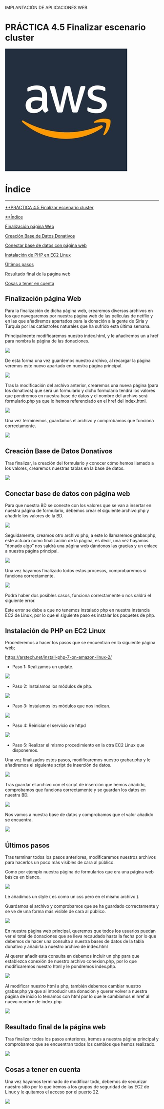 ﻿IMPLANTACIÓN DE APLICACIONES WEB
# PRÁCTICA 4.5 Finalizar escenario cluster



![](./prac4.5_img/Aspose.Words.a88ceebe-eb0e-44c0-9b01-b28fd6ec8b7c.001.png)



# Índice
-----
[**PRÁCTICA 4.5 Finalizar escenario cluster](#_t407xxhvh3jg)	

[**Índice](#_9fb30wxk007a)	

[Finalización página Web](#_127szxsjjynw)	

[Creación Base de Datos Donativos](#_pbmqxsbmhrh1)	

[Conectar base de datos con página web](#_k20meanjrze5)	

[Instalación de PHP en EC2 Linux](#_i4r9a38p7bzo)	

[Últimos pasos](#_j1foptmco08m)	

[Resultado final de la página web](#_gsh0ednnsfko)	

[Cosas a tener en cuenta](#_gife70u3xpon)	
##
## Finalización página Web

Para la finalización de dicha página web, crearemos diversos archivos en los que navegaremos por nuestra página web de las películas de netflix y en las que añadiremos apartados para la donación a la gente de Siria y Turquía por las catástrofes naturales que ha sufrido esta última semana.

Principalmente modificaremos nuestro index.html, y le añadiremos un a href para nombra la página de las donaciones.

![](prac4.5_img/Aspose.Words.a88ceebe-eb0e-44c0-9b01-b28fd6ec8b7c.002.png)

De esta forma una vez guardemos nuestro archivo, al recargar la página veremos este nuevo apartado en nuestra página principal.

![](prac4.5_img/Aspose.Words.a88ceebe-eb0e-44c0-9b01-b28fd6ec8b7c.003.png)



Tras la modificación del archivo anterior, crearemos una nueva página (para los donativos) que será un formulario y dicho formulario tendrá los valores que pondremos en nuestra base de datos y el nombre del archivo será formulario.php ya que lo hemos referenciado en el href del index.html.

![](prac4.5_img/Aspose.Words.a88ceebe-eb0e-44c0-9b01-b28fd6ec8b7c.004.png)

Una vez terminemos, guardamos el archivo y comprobamos que funciona correctamente.

![](prac4.5_img/Aspose.Words.a88ceebe-eb0e-44c0-9b01-b28fd6ec8b7c.005.png)

## Creación Base de Datos Donativos

Tras finalizar, la creación del formulario y conocer cómo hemos llamado a los valores, crearemos nuestras tablas en la base de datos.

![](prac4.5_img/Aspose.Words.a88ceebe-eb0e-44c0-9b01-b28fd6ec8b7c.006.png)


## Conectar base de datos con página web

Para que nuestra BD se conecte con los valores que se van a insertar en nuestra página de formulario, debemos crear el siguiente archivo php y añadirle los valores de la BD.

![](prac4.5_img/Aspose.Words.a88ceebe-eb0e-44c0-9b01-b28fd6ec8b7c.007.png)

Seguidamente, creamos otro archivo php, a este lo llamaremos grabar.php, este actuará como finalización de la página, es decir, una vez hayamos “donado algo” nos saldrá una página web dándonos las gracias y un enlace a nuestra página principal.

![](prac4.5_img/Aspose.Words.a88ceebe-eb0e-44c0-9b01-b28fd6ec8b7c.008.png)

Una vez hayamos finalizado todos estos procesos, comprobaremos si funciona correctamente.

![](prac4.5_img/Aspose.Words.a88ceebe-eb0e-44c0-9b01-b28fd6ec8b7c.009.png)

Podrá haber dos posibles casos, funciona correctamente o nos saldrá el siguiente error.

Este error se debe a que no tenemos instalado php en nuestra instancia EC2 de Linux, por lo que el siguiente paso es instalar los paquetes de php.


## Instalación de PHP en EC2 Linux

Procederemos a hacer los pasos que se encuentran en la siguiente página web;

<https://arstech.net/install-php-7-on-amazon-linux-2/>

- Paso 1: Realizamos un update.

![](prac4.5_img/Aspose.Words.a88ceebe-eb0e-44c0-9b01-b28fd6ec8b7c.010.png)

- Paso 2: Instalamos los módulos de php.

![](prac4.5_img/Aspose.Words.a88ceebe-eb0e-44c0-9b01-b28fd6ec8b7c.011.png)

- Paso 3: Instalamos los módulos que nos indican.

![](prac4.5_img/Aspose.Words.a88ceebe-eb0e-44c0-9b01-b28fd6ec8b7c.011.png)


- Paso 4: Reiniciar el servicio de httpd

![](prac4.5_img/Aspose.Words.a88ceebe-eb0e-44c0-9b01-b28fd6ec8b7c.012.png)

- Paso 5: Realizar el mismo procedimiento en la otra EC2 Linux que disponemos.

Una vez finalizados estos pasos, modificaremos nuestro grabar.php y le añadiremos el siguiente script de inserción de datos.

![](prac4.5_img/Aspose.Words.a88ceebe-eb0e-44c0-9b01-b28fd6ec8b7c.013.png)

Tras guardar el archivo con el script de inserción que hemos añadido, comprobamos que funciona correctamente y se guardan los datos en nuestra BD.

![](prac4.5_img/Aspose.Words.a88ceebe-eb0e-44c0-9b01-b28fd6ec8b7c.014.png)

Nos vamos a nuestra base de datos y comprobamos que el valor añadido se encuentra.

![](prac4.5_img/Aspose.Words.a88ceebe-eb0e-44c0-9b01-b28fd6ec8b7c.015.png)



## Últimos pasos

Tras terminar todos los pasos anteriores, modificaremos nuestros archivos para hacerlos un poco más visibles de cara al público.

Como por ejemplo nuestra página de formularios que era una página web básica en blanco.

![](prac4.5_img/Aspose.Words.a88ceebe-eb0e-44c0-9b01-b28fd6ec8b7c.016.png)

Le añadimos un style ( es como un css pero en el mismo archivo ).

Guardamos el archivo y comprobamos que se ha guardado correctamente y se ve de una forma más visible de cara al público.

![](prac4.5_img/Aspose.Words.a88ceebe-eb0e-44c0-9b01-b28fd6ec8b7c.017.png)



En nuestra página web principal, queremos que todos los usuarios puedan ver el total de donaciones que se lleva recaudado hasta la fecha por lo que debemos de hacer una consulta a nuestra bases de datos de la tabla donativo y añadirla a nuestro archivo de index.html

Al querer añadir esta consulta en debemos incluir un php para que establezca conexión de nuestro archivo conexion.php, por lo que modificaremos nuestro html y le pondremos index.php.

![](prac4.5_img/Aspose.Words.a88ceebe-eb0e-44c0-9b01-b28fd6ec8b7c.018.png)


Al modificar nuestro html a php, también debemos cambiar nuestro grabar.php ya que al introducir una donación y querer volver a nuestra página de inicio lo teníamos con html por lo que le cambiamos el href al nuevo nombre de index.php


![](prac4.5_img/Aspose.Words.a88ceebe-eb0e-44c0-9b01-b28fd6ec8b7c.019.png)


## Resultado final de la página web

Tras finalizar todos los pasos anteriores, iremos a nuestra página principal y comprobamos que se encuentran todos los cambios que hemos realizado.

![](prac4.5_img/Aspose.Words.a88ceebe-eb0e-44c0-9b01-b28fd6ec8b7c.020.png)



## Cosas a tener en cuenta

Una vez hayamos terminado de modificar todo, debemos de securizar nuestro sitio por lo que iremos a los grupos de seguridad de las EC2 de Linux y le quitamos el acceso por el puerto 22.

![](prac4.5_img/Aspose.Words.a88ceebe-eb0e-44c0-9b01-b28fd6ec8b7c.021.png)
